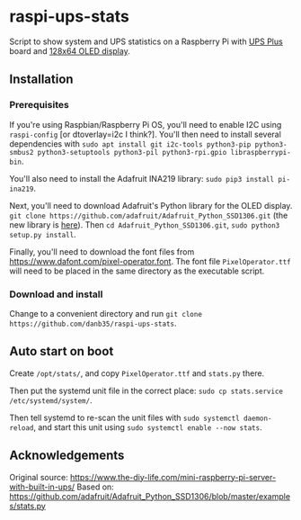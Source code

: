 # raspi-ups-stats

Script to show system and UPS statistics on a Raspberry Pi with [UPS Plus](https://wiki.52pi.com/index.php/UPS_Plus_SKU:_EP-0136?spm=a2g0o.detail.1000023.17.4bfb6b35vkFvoW) board and [128x64 OLED display](https://www.amazon.com/dp/B08LYL7QFQ?psc=1&ref=ppx_pop_dt_b_product_details).

## Installation

### Prerequisites

If you're using Raspbian/Raspberry Pi OS, you'll need to enable I2C using `raspi-config` [or dtoverlay=i2c I think?]. You'll then need to install several dependencies with `sudo apt install git i2c-tools python3-pip python3-smbus2 python3-setuptools python3-pil python3-rpi.gpio libraspberrypi-bin`.

You'll also need to install the Adafruit INA219 library: `sudo pip3 install pi-ina219`.

Next, you'll need to download Adafruit's Python library for the OLED display. `git clone https://github.com/adafruit/Adafruit_Python_SSD1306.git` (the new library is [here](https://github.com/adafruit/Adafruit_CircuitPython_SSD1306)).  Then `cd Adafruit_Python_SSD1306.git`, `sudo python3 setup.py install`.

Finally, you'll need to download the font files from https://www.dafont.com/pixel-operator.font. The font file `PixelOperator.ttf` will need to be placed in the same directory as the executable script.

### Download and install

Change to a convenient directory and run `git clone https://github.com/danb35/raspi-ups-stats`.

## Auto start on boot

Create `/opt/stats/`, and copy `PixelOperator.ttf` and `stats.py` there.

Then put the systemd unit file in the correct place: `sudo cp stats.service /etc/systemd/system/`.

Then tell systemd to re-scan the unit files with `sudo systemctl daemon-reload`, and start this unit using `sudo systemctl enable --now stats`.

## Acknowledgements

Original source: https://www.the-diy-life.com/mini-raspberry-pi-server-with-built-in-ups/
Based on: https://github.com/adafruit/Adafruit_Python_SSD1306/blob/master/examples/stats.py
